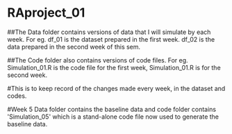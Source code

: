 # RAproject_01

##The Data folder contains versions of data that I will simulate by each week. For eg. df_01 is the dataset prepared in the first week. df_02 is the data prepared in the second week of this sem.


##The Code folder also contains versions of code files. For eg. Simulation_01.R is the code file for the first week, Simulation_01.R is for the second week.


#This is to keep record of the changes made every week, in the dataset and codes.


#Week 5
Data folder contains the baseline data and code folder contains 'Simulation_05' which is a stand-alone code file now used to generate the baseline data.
